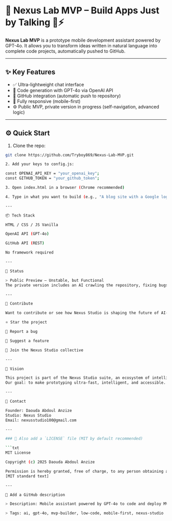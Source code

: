 # 🚀 Nexus Lab MVP – Build Apps Just by Talking 💬⚡

**Nexus Lab MVP** is a prototype mobile development assistant powered by GPT-4o. It allows you to transform ideas written in natural language into complete code projects, automatically pushed to GitHub.

---

## ✨ Key Features

- ✅ Ultra-lightweight chat interface
- 🧠 Code generation with GPT-4o via OpenAI API
- 🔁 GitHub integration (automatic push to repository)
- 📱 Fully responsive (mobile-first)
- ⚙️ Public MVP, private version in progress (self-navigation, advanced logic)

---

## ⚙️ Quick Start

1. Clone the repo:
```bash
git clone https://github.com/Tryboy869/Nexus-Lab-MVP.git

2. Add your keys to config.js:

const OPENAI_API_KEY = "your_openai_key";
const GITHUB_TOKEN = "your_github_token";

3. Open index.html in a browser (Chrome recommended)

4. Type in what you want to build (e.g., "A blog site with a Google login") – and watch GPT generate, validate, and push the code! 🤯

---

📦 Tech Stack

HTML / CSS / JS Vanilla

OpenAI API (GPT-4o)

GitHub API (REST)

No framework required

---

🧪 Status

> Public Preview – Unstable, but Functional
The private version includes an AI crawling the repository, fixing bugs, and optimizing the code.

---

🙌 Contribute

Want to contribute or see how Nexus Studio is shaping the future of AI-assisted development? You can:

⭐ Star the project

🐛 Report a bug

🧠 Suggest a feature

🤝 Join the Nexus Studio collective

---

🧠 Vision

This project is part of the Nexus Studio suite, an ecosystem of intelligent tools for designers, developers, studios, and tech dreamers.
Our goal: to make prototyping ultra-fast, intelligent, and accessible.

---

📩 Contact

Founder: Daouda Abdoul Anzize
Studio: Nexus Studio
Email: nexusstudio100@gmail.com

---

### 📌 Also add a `LICENSE` file (MIT by default recommended)

```txt
MIT License

Copyright (c) 2025 Daouda Abdoul Anzize

Permission is hereby granted, free of charge, to any person obtaining a copy...
[MIT standard text]

---

🧲 Add a GitHub description

> Description: Mobile assistant powered by GPT-4o to code and deploy MVPs from text-based ideas.

> Tags: ai, gpt-4o, mvp-builder, low-code, mobile-first, nexus-studio
